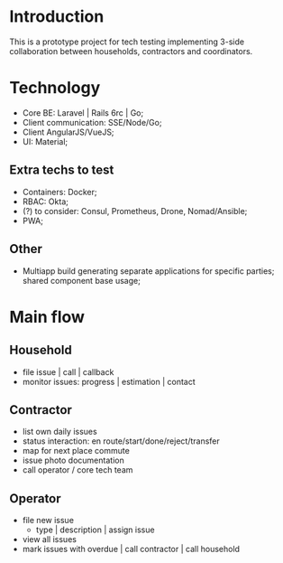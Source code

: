 # Introduction

This is a prototype project for tech testing implementing 3-side collaboration between households, contractors and coordinators.

# Technology

- Core BE: Laravel | Rails 6rc | Go;
- Client communication: SSE/Node/Go;
- Client AngularJS/VueJS;
- UI: Material;

## Extra techs to test

- Containers: Docker;
- RBAC: Okta;
- (?) to consider: Consul, Prometheus, Drone, Nomad/Ansible;
- PWA;

## Other

- Multiapp build generating separate applications for specific parties; shared component base usage;

# Main flow

## Household

- file issue | call | callback
- monitor issues: progress | estimation | contact

## Contractor

- list own daily issues
- status interaction: en route/start/done/reject/transfer
- map for next place commute
- issue photo documentation
- call operator / core tech team

## Operator

- file new issue
    - type | description | assign issue
- view all issues
- mark issues with overdue | call contractor | call household

